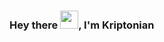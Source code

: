 ### Hey there <img src="https://github.com/TheDudeThatCode/TheDudeThatCode/blob/master/Assets/Hi.gif" width="29px">, I'm Kriptonian


<!--
**kriptonian1/kriptonian1** is a ✨ _special_ ✨ repository because its `README.md` (this file) appears on your GitHub profile.

Here are some ideas to get you started:

- 🔭 I’m currently working on ...
- 🌱 I’m currently learning ...
- 👯 I’m looking to collaborate on ...
- 🤔 I’m looking for help with ...
- 💬 Ask me about ...
- 📫 How to reach me: ...
- 😄 Pronouns: ...
- ⚡ Fun fact: ...
-->
